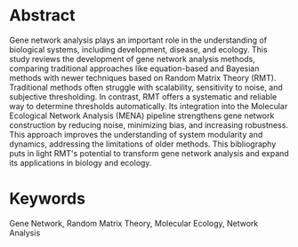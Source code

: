 # Abstract
Gene network analysis plays an important role in the understanding of biological systems,
including development, disease, and ecology.
This study reviews the development of gene network analysis methods,
comparing traditional approaches like equation-based and Bayesian methods with newer techniques based on Random Matrix Theory (RMT).
Traditional methods often struggle with scalability, sensitivity to noise, and subjective thresholding.
In contrast, RMT offers a systematic and reliable way to determine thresholds automatically.
Its integration into the Molecular Ecological Network Analysis (MENA)
pipeline strengthens gene network construction by reducing noise,
minimizing bias, and increasing robustness.
This approach improves the understanding of system modularity and dynamics, addressing the limitations of older methods.
This bibliography puts in light RMT's potential to transform gene network analysis
and expand its applications in biology and ecology.

# Keywords
Gene Network, Random Matrix Theory, Molecular Ecology, Network Analysis